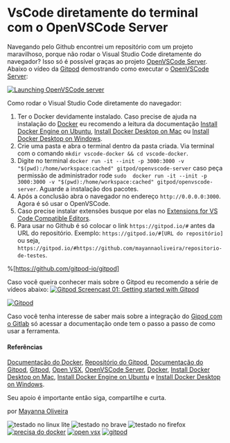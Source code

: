 # VsCode diretamente do terminal com o OpenVSCode Server 

Navegando pelo Github encontrei um repositório com um projeto maravilhoso, porque não rodar o Visual Studio Code diretamente do navegador? Isso só é possível graças ao projeto [OpenVSCode Server]. Abaixo o vídeo da [Gitpod] demostrando como executar o [OpenVSCode Server]:

[![Launching OpenVSCode server ](https://res.cloudinary.com/marcomontalbano/image/upload/v1632884004/video_to_markdown/images/youtube--qGR7rgqjdiY-c05b58ac6eb4c4700831b2b3070cd403.jpg)](https://www.youtube.com/watch?v=qGR7rgqjdiY&t=1s "Launching OpenVSCode server ")

Como rodar o Visual Studio Code diretamente do navegador:
1. Ter o Docker devidamente instalado. Caso precise de ajuda na instalação do [Docker] eu recomendo a leitura da documentação [Install Docker Engine on Ubuntu], [Install Docker Desktop on Mac] ou [Install Docker Desktop on Windows].
2. Crie uma pasta e abra o terminal dentro da pasta criada. Via terminal com o comando `mkdir vscode-docker && cd vscode-docker`.
3. Digite no terminal `docker run -it --init -p 3000:3000 -v "$(pwd):/home/workspace:cached" gitpod/openvscode-server` caso peça permissão de administrador rode `sudo  docker run -it --init -p 3000:3000 -v "$(pwd):/home/workspace:cached" gitpod/openvscode-server`. Aguarde a instalação dos pacotes.
4. Após a conclusão abra o navegador no endereço `http://0.0.0.0:3000`. Agora é só usar o OpenVSCode.
5. Caso precise instalar extensões busque por elas no [Extensions for VS Code Compatible Editors].
6. Para usar no Github é só colocar o link `https://gitpod.io/#` antes da URL do repositório. Exemplo: `https://gitpod.io/#[URL do repositório]` ou seja, `https://gitpod.io/#https://github.com/mayannaoliveira/repositorio-de-testes`.

%[https://github.com/gitpod-io/gitpod]

Caso você queira conhecer mais sobre o Gitpod eu recomendo a série de vídeos abaixo: 
[![Gitpod Screencast 01: Getting started with Gitpod](https://res.cloudinary.com/marcomontalbano/image/upload/v1632884137/video_to_markdown/images/youtube--w65POyu3ZUQ-c05b58ac6eb4c4700831b2b3070cd403.jpg)](https://www.youtube.com/watch?v=w65POyu3ZUQ&t=117s "Gitpod Screencast 01: Getting started with Gitpod")

[![Gitpod](https://shields.io/badge/Playlist%20no%20Youtube-Gitpod%20Screencast-red?logo=youtube&style=flat-square)](https://youtu.be/w65POyu3ZUQ)

Caso você tenha interesse de saber mais sobre a integração do [Gipod com o Gitlab] só acessar a documentação onde tem o passo a passo de como usar a ferramenta.

#### Referências
[Documentação do Docker], [Repositório do Gitpod], [Documentação do Gitpod], [Gitpod], [Open VSX], [OpenVSCode Server], [Docker], [Install Docker Desktop on Mac], [Install Docker Engine on Ubuntu] e [Install Docker Desktop on Windows]. 

[Extensions for VS Code Compatible Editors]: https://open-vsx.org/
[Gitpod]: https://www.gitpod.io/blog/openvscode-server-launch
[OpenVSCode Server]: https://github.com/gitpod-io/openvscode-server/
[Docker]: https://docs.docker.com/desktop/
[Install Docker Desktop on Mac]: https://docs.docker.com/desktop/mac/install/
[Install Docker Engine on Ubuntu]: https://docs.docker.com/engine/install/ubuntu/
[Install Docker Desktop on Windows]: https://docs.docker.com/desktop/windows/install/
[Open VSX]: https://open-vsx.org/
[Documentação do Gitpod]: https://www.gitpod.io/docs
[Repositório do Gitpod]: https://github.com/gitpod-io/gitpod
[Documentação do Docker]: https://docs.docker.com/
[Gipod com o Gitlab]: https://docs.gitlab.com/ee/integration/gitpod.html 


Seu apoio é importante então siga, compartilhe e curta.


por [Mayanna Oliveira](https://beacons.ai/mayannaoliveira)


![testado no linux lite](https://img.shields.io/badge/Tutorial%20testado%20no-Linux%20Lite-FCC624?style=for-the-badge&logo=linux&logoColor=white) ![testado no brave](https://img.shields.io/badge/Tutorial%20testado%20no-Brave-orange?style=for-the-badge&logo=brave&logoColor=white) ![testado no firefox](https://img.shields.io/badge/Tutorial%20testado%20no-Firefox-red?style=for-the-badge&logo=firefox&logoColor=white) [![precisa do docker](https://img.shields.io/badge/Precisa%20do-Docker-blue?style=for-the-badge&logo=docker&logoColor=white)](https://docs.docker.com/desktop/) [![open vsx](https://img.shields.io/badge/Extensões%20via-Open%20VSX-blue?style=for-the-badge&logo=Visual%20Studio%20Code&logoColor=white)](https://open-vsx.org/) [![gitpod](https://img.shields.io/badge/Disponível%20pelo-gitpod-yellow?style=for-the-badge&logo=gitpod&logoColor=white)](https://www.gitpod.io/blog/openvscode-server-launch)